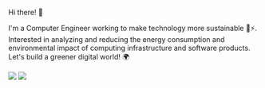 Hi there! 👋

I'm a Computer Engineer working to make technology more sustainable 🌱⚡️. Interested in analyzing and reducing the energy consumption and environmental impact of computing infrastructure and software products. Let's build a greener digital world! 🌍

<img align="center" src="https://github-readme-stats-jaimeib.vercel.app/api?username=jaimeib&count_private=true&show_icons=true&theme=github_dark&hide_border=true&include_all_commits=true&custom_title=Jaime%20Iglesias%20GitHub%20Stats&rank_icon=github&show=prs_merged"/> <img align="center" src="https://github-readme-stats-jaimeib.vercel.app/api/top-langs/?username=jaimeib&theme=github_dark&langs_count=14&layout=compact&hide_border=true&hide_title=true"/>
